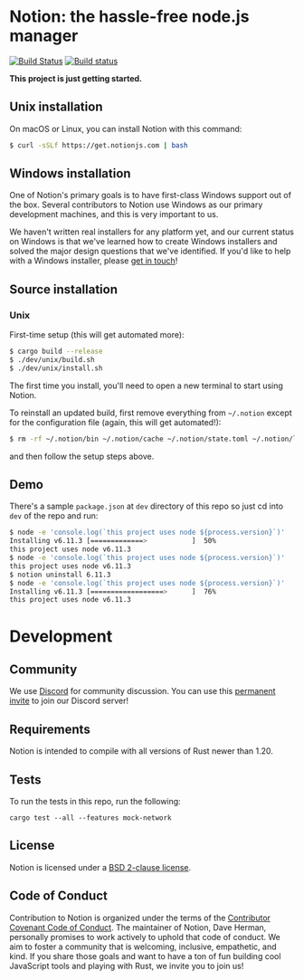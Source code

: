 # Notion: the hassle-free node.js manager
[![Build Status](https://travis-ci.org/notion-cli/notion.svg?branch=master)](https://travis-ci.org/notion-cli/notion)
[![Build status](https://ci.appveyor.com/api/projects/status/2cohtlutserh8jfb/branch/master?svg=true)](https://ci.appveyor.com/project/stefanpenner/notion/branch/master)

**This project is just getting started.**

## Unix installation

On macOS or Linux, you can install Notion with this command:

```sh
$ curl -sSLf https://get.notionjs.com | bash
```

## Windows installation

One of Notion's primary goals is to have first-class Windows support out of the box. Several contributors to Notion use Windows as our primary development machines, and this is very important to us.

We haven't written real installers for any platform yet, and our current status on Windows is that we've learned how to create Windows installers and solved the major design questions that we've identified. If you'd like to help with a Windows installer, please [get in touch](#community)!

## Source installation

### Unix

First-time setup (this will get automated more):
```sh
$ cargo build --release
$ ./dev/unix/build.sh
$ ./dev/unix/install.sh
```
The first time you install, you'll need to open a new terminal to start using Notion.

To reinstall an updated build, first remove everything from `~/.notion` except for the configuration file (again, this will get automated!):
```sh
$ rm -rf ~/.notion/bin ~/.notion/cache ~/.notion/state.toml ~/.notion/launch* ~/.notion/versions
```
and then follow the setup steps above.

## Demo

There's a sample `package.json` at `dev` directory of this repo so just cd into `dev` of the repo and run:

```sh
$ node -e 'console.log(`this project uses node ${process.version}`)'
Installing v6.11.3 [=============>           ]  50%
this project uses node v6.11.3
$ node -e 'console.log(`this project uses node ${process.version}`)'
this project uses node v6.11.3
$ notion uninstall 6.11.3
$ node -e 'console.log(`this project uses node ${process.version}`)'
Installing v6.11.3 [==================>      ]  76%
this project uses node v6.11.3
```

# Development

## Community

We use [Discord](https://discordapp.com/) for community discussion. You can use this [permanent invite](https://discord.gg/hgPTz9A) to join our Discord server!

## Requirements

Notion is intended to compile with all versions of Rust newer than 1.20.

## Tests

To run the tests in this repo, run the following:

```
cargo test --all --features mock-network
```

## License

Notion is licensed under a [BSD 2-clause license](https://github.com/notion-cli/notion/blob/master/LICENSE).

## Code of Conduct

Contribution to Notion is organized under the terms of the [Contributor Covenant Code of Conduct](https://github.com/notion-cli/notion/blob/master/CODE_OF_CONDUCT.md).
The maintainer of Notion, Dave Herman, personally promises to work actively to uphold that code of conduct.
We aim to foster a community that is welcoming, inclusive, empathetic, and kind.
If you share those goals and want to have a ton of fun building cool JavaScript tools and playing with Rust, we invite you to join us!
